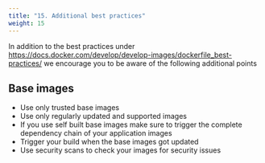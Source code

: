 ```yaml
---
title: "15. Additional best practices"
weight: 15
---
```


In addition to the best practices under <https://docs.docker.com/develop/develop-images/dockerfile_best-practices/> we encourage you to be aware of the following additional points


## Base images

* Use only trusted base images
* Use only regularly updated and supported images
* If you use self built base images make sure to trigger the complete dependency chain of your application images
* Trigger your build when the base images got updated
* Use security scans to check your images for security issues
